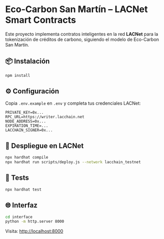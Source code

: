 # Eco-Carbon San Martín – LACNet Smart Contracts

Este proyecto implementa contratos inteligentes en la red **LACNet** para la tokenización de créditos de carbono, siguiendo el modelo de Eco-Carbon San Martín.

## 📦 Instalación
```bash
npm install
```

## ⚙️ Configuración
Copia `.env.example` en `.env` y completa tus credenciales LACNet:
```
PRIVATE_KEY=0x...
RPC_URL=https://writer.lacchain.net
NODE_ADDRESS=0x...
EXPIRATION_TIME=...
LACCHAIN_SIGNER=0x...
```

## 🚀 Despliegue en LACNet
```bash
npx hardhat compile
npx hardhat run scripts/deploy.js --network lacchain_testnet
```

## 🧪 Tests
```bash
npx hardhat test
```

## 🌐 Interfaz
```bash
cd interface
python -m http.server 8000
```
Visita: [http://localhost:8000](http://localhost:8000)
